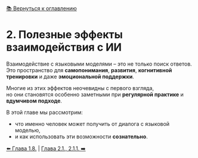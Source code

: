 [📚 Вернуться к оглавлению](../../README_ru.md)

# 2. Полезные эффекты взаимодействия с ИИ

Взаимодействие с языковыми моделями – это не только поиск ответов.  
Это пространство для **самопонимания**, **развития**, **когнитивной тренировки** и даже **эмоциональной поддержки**.

Многие из этих эффектов неочевидны с первого взгляда,  
но они становятся особенно заметными при **регулярной практике** и **вдумчивом подходе**.

В этой главе мы рассмотрим:
- что именно человек может получить от диалога с языковой моделью,
- и как использовать эти возможности **сознательно**.

[⬅️ Глава 1.8.](chapter18.md)  |  [Глава 2.1., 2.1.1. ➡️](chapter211.md)
